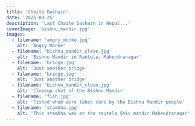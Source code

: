 ```yaml
---
title: 'Chaite Dashain'
date: '2025-03-25'
description: 'Last Chaite Dashain in Nepal...'
coverImage: 'bishnu_mandir.jpg'
images:
  - filename: 'angry_monke.jpg'
    alt: 'Angry Monke'
  - filename: 'bishnu_mandir_close.jpg'
    alt: 'Bishnu Mandir in Rautela, Mahendranagar'
  - filename: 'bridge.jpg'
    alt: 'Just another bridge'
  - filename: 'bridge.jpg'
    alt: 'Just another bridge'
  - filename: 'bishnu_mandir_close.jpg'
    alt: 'Closeup shot of the Bishnu Mandir'
  - filename: 'fish.jpg'
    alt: 'Fished whom were taken care by the Bishnu Mandir people'
  - filename: 'stambha.jpg'
    alt: 'This stambha was at the rautela Shiv mandir Mahendranagar'
---
```

